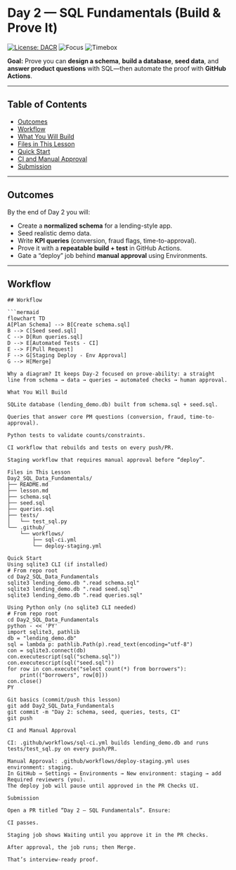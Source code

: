 # Day 2 — SQL Fundamentals (Build & Prove It)

[![License: DACR](https://img.shields.io/badge/License-DACR-blue.svg)](../LICENSE.md)
![Focus](https://img.shields.io/badge/Focus-SQL%20%7C%20SQLite%20%7C%20GitHub%20Actions-2E8B57)
![Timebox](https://img.shields.io/badge/Time-120%E2%80%93180%20min-informational)

**Goal:** Prove you can **design a schema**, **build a database**, **seed data**, and **answer product questions** with SQL—then automate the proof with **GitHub Actions**.

---

## Table of Contents
- [Outcomes](#outcomes)
- [Workflow](#workflow)
- [What You Will Build](#what-you-will-build)
- [Files in This Lesson](#files-in-this-lesson)
- [Quick Start](#quick-start)
- [CI and Manual Approval](#ci-and-manual-approval)
- [Submission](#submission)

---

## Outcomes
By the end of Day 2 you will:
- Create a **normalized schema** for a lending-style app.
- Seed realistic demo data.
- Write **KPI queries** (conversion, fraud flags, time-to-approval).
- Prove it with a **repeatable build + test** in GitHub Actions.
- Gate a “deploy” job behind **manual approval** using Environments.

---

## Workflow

```mermaid
## Workflow

```mermaid
flowchart TD
A[Plan Schema] --> B[Create schema.sql]
B --> C[Seed seed.sql]
C --> D[Run queries.sql]
D --> E[Automated Tests - CI]
E --> F[Pull Request]
F --> G[Staging Deploy - Env Approval]
G --> H[Merge]

Why a diagram? It keeps Day-2 focused on prove-ability: a straight line from schema → data → queries → automated checks → human approval.

What You Will Build

SQLite database (lending_demo.db) built from schema.sql + seed.sql.

Queries that answer core PM questions (conversion, fraud, time-to-approval).

Python tests to validate counts/constraints.

CI workflow that rebuilds and tests on every push/PR.

Staging workflow that requires manual approval before “deploy”.

Files in This Lesson
Day2_SQL_Data_Fundamentals/
├── README.md
├── lesson.md
├── schema.sql
├── seed.sql
├── queries.sql
├── tests/
│   └── test_sql.py
└── .github/
    └── workflows/
        ├── sql-ci.yml
        └── deploy-staging.yml

Quick Start
Using sqlite3 CLI (if installed)
# From repo root
cd Day2_SQL_Data_Fundamentals
sqlite3 lending_demo.db ".read schema.sql"
sqlite3 lending_demo.db ".read seed.sql"
sqlite3 lending_demo.db ".read queries.sql"

Using Python only (no sqlite3 CLI needed)
# From repo root
cd Day2_SQL_Data_Fundamentals
python - << 'PY'
import sqlite3, pathlib
db = "lending_demo.db"
sql = lambda p: pathlib.Path(p).read_text(encoding="utf-8")
con = sqlite3.connect(db)
con.executescript(sql("schema.sql"))
con.executescript(sql("seed.sql"))
for row in con.execute("select count(*) from borrowers"):
    print(("borrowers", row[0]))
con.close()
PY

Git basics (commit/push this lesson)
git add Day2_SQL_Data_Fundamentals
git commit -m "Day 2: schema, seed, queries, tests, CI"
git push

CI and Manual Approval

CI: .github/workflows/sql-ci.yml builds lending_demo.db and runs tests/test_sql.py on every push/PR.

Manual Approval: .github/workflows/deploy-staging.yml uses environment: staging.
In GitHub → Settings → Environments → New environment: staging → add Required reviewers (you).
The deploy job will pause until approved in the PR Checks UI.

Submission

Open a PR titled “Day 2 – SQL Fundamentals”. Ensure:

CI passes.

Staging job shows Waiting until you approve it in the PR checks.

After approval, the job runs; then Merge.

That’s interview-ready proof.
